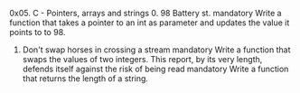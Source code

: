 0x05. C - Pointers, arrays and strings
0. 98 Battery st.
mandatory
Write a function that takes a pointer to an int as parameter and updates the value it points to to 98.
1. Don't swap horses in crossing a stream
mandatory
Write a function that swaps the values of two integers.
 This report, by its very length, defends itself against the risk of being read
mandatory
Write a function that returns the length of a string.
